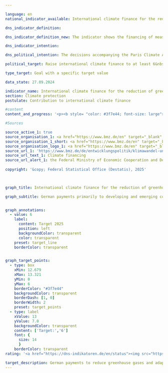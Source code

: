 ```yaml
---

language: en        
national_indicator_available: International climate finance for the reduction of greenhouse gases and adaptation to climate change        

dns_indicator_definition:         

dns_indicator_definition_new: The indicator shows the financing of measures to reduce greenhouse gases (GHG), adapt to climate change and climate-relevant measures to preserve biodiversity and protect forests (projects for the conservation, sustainable use and reforestation of forests under the <abbr title="Reducing Emissions from Deforestation and Forest Degradation" tabindex="0">REDD</abbr>+&nbsp;framework) (in billions of euros). The measures are primarily carried out in developing countries and emerging economies and are financed from German budget funds (including the gift equivalents of development loans since 2017).        

dns_indicator_intention:         

dns_political_intention: The decisions accompanying the Paris Climate Agreement reaffirmed the commitment made by industrialised countries in 2009&nbsp;to jointly provide <abbr title="United States Dollar" tabindex="0">USD</abbr> 100&nbsp;billion from public and publicly mobilised private sources for climate change mitigation and adaptation in developing countries from 2020&nbsp;to 2025.        

political_target: Raise international climate finance to at least 6&nbsp;billion euro by 2025&nbsp;at the latest        

type_target: Goal with a specific target value        

data_state: 27.09.2024        

indicator_name: International climate finance for the reduction of greenhouse gases and adaptation to climate change        
section: Climate protection        
postulate: Contribution to international climate finance        

#content         
content_and_progress: '<p><b style= "color: #3f7e44; font-size: large">13.1.b International climate finance for the reduction of greenhouse gases and adaptation to climate change</b><br><br>The indicator reflects Germany’s contribution to the financing of international climate-related measures. These include measures to reduce greenhouse gas emissions, measures for climate change adaptation, as well as climate-related actions aimed at preserving biodiversity and protecting forests. The funds are drawn from the federal budget and are predominantly deployed in developing and emerging economies.<br><br>Since 2017, so-called grant equivalents of development loans have also been included in the calculation. These imputed values represent the financial benefit of concessional loans compared with standard market conditions.<br><br>The data are provided by the Federal Ministry for Economic Cooperation and Development (<abbr title="Federal Ministry for Economic Cooperation and Development" tabindex="0">BMZ</abbr>), which also incorporates information on climate finance from other federal ministries. For bilateral climate finance, committed funds are taken into account, whereas for multilateral climate finance and contributions to energy and climate funds, actual disbursements are used as the basis. In addition, the indicator covers the proportion of climate finance within Germany’s contributions to multilateral funds administered by development banks.<br><br>The politically established target stipulates that, from 2025&nbsp;onwards, at least 6&nbsp;billion euros per year will be allocated to international climate finance, both to reduce emissions and to support adaptation measures. This target was already met in 2022&nbsp;–&nbsp;three years ahead of schedule&nbsp;–&nbsp;with 6.39&nbsp;billion euros.<br><br>In 2023, the committed or disbursed federal budget funds amounted to 5.66&nbsp;billion euros. This represents a decline of 11% and once again falls short of the target. The previous target, applicable until 2020, to increase climate finance to 4&nbsp;billion euros annually, was already surpassed in 2019&nbsp;with 4.34&nbsp;billion euros and has been consistently exceeded since.<br><br>In 2023, 57% of international climate finance was allocated to greenhouse gas mitigation measures and 43% to adaptation measures. Overall, projects were implemented in more than 80&nbsp;countries.<br><br>Approximately 79% of climate finance (in terms of financial volume) in 2023&nbsp;was provided through bilateral cooperation with partner countries, while the remaining 21% was channelled via multilateral mechanisms.<br><br>In addition to public climate finance from the federal budget, the <abbr title="Reconstruction Loan Corporation" tabindex="0">KfW</abbr> Development Bank and the Deutsche Investitions- und Entwicklungsgesellschaft (<abbr title="German Investment and Development Corporation" tabindex="0">DEG</abbr>) provide climate-related loans and financing from market-based resources. These so-called "mobilised public climate finance" flows are not included in the indicator. In 2023, these resources amounted to approximately 3.81&nbsp;billion euros, compared with 3.09&nbsp;billion euros in the previous year.</p>'                

#Sources        

source_active_1: true
source_organisation_1: <a href="https://www.bmz.de/en" target="_blank" onclick="return confirm_alert('the Federal Ministry of Economic Cooperation and Development', 'En')">Federal Ministry of Economic Cooperation and Development</a>
source_organisation_1_short: <a href="https://www.bmz.de/en" target="_blank" onclick="return confirm_alert('the Federal Ministry of Economic Cooperation and Development', 'En')">Federal Ministry of Economic Cooperation and Development</a>
source_organisation_logo_1: <a href="https://www.bmz.de/en" target="_blank" onclick="return confirm_alert('the Federal Ministry of Economic Cooperation and Development', 'En')"><img src="https://dns-indikatoren.de/public/OrgImgEn/bmz.png" alt="Federal Ministry of Economic Cooperation and Development" title=" Click here to visit the homepage of the organizationFederal Ministry of Economic Cooperation and Development" style="height:60px; width:148px; border:transparent"/></a>
source_url_1: 'https://www.bmz.de/de/entwicklungspolitik/klimawandel-und-entwicklung/klimafinanzierung'
source_url_text_1: Climate financing
source_url_alert_1: the Federal Ministry of Economic Cooperation and Development
        
copyright: '&copy; Federal Statistical Office (Destatis), 2025'        

        

graph_title: International climate finance for the reduction of greenhouse gases and adaptation to climate change        

graph_subtitle: German payments primarily to developing and emerging countries        


graph_annotations:
  - value: 6
    label:
      content: Target 2025
      position: left
      backgroundColor: transparent
      color: transparent
    preset: target_line
    borderColor: transparent        


graph_target_points:
  - type: box
    xMin: 12.679
    xMax: 13.321
    yMin: 0
    yMax: 6
    borderColor: "#3f7e44"
    backgroundColor: transparent
    borderDash: [1, 0]
    borderWidth: 2
    preset: target_points
  - type: label
    xValue: 13
    yValue: 7.0
    backgroundColor: transparent
    content: ['Target:','6']
    font: {
      size: 14
      }
    borderColor: transparent                        
rating: '<a href="https://dns-indikatoren.de/en/status"><img src="https://sdg-indikatoren.de/public/Wettersymbole/Sonne.png" title="If the trend from 2023 had continued, the target value would have been reached or missed by less than 5% of the difference between the target value and the value at that time." alt="Weathersymbol: Sun"/></a>'        

target_description: German payments to reduce greenhouse gases and adapt to climate change are to be increased to at least €6&nbsp;billion per year by 2025.<br><br>Based on the target formulation, the politically defined target value was reached ahead of schedule in 2022. Although the value fell below the target value again in 2023, the politically defined target value will be achieved in 2025&nbsp;if the development of the last six years is maintained, meaning that indicator 13.1.b is rated as "Sun" for 2023.        
---
```


